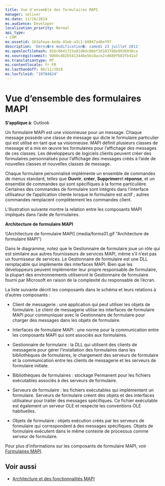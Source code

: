 ```yaml
---
title: Vue d’ensemble des formulaires MAPI
manager: soliver
ms.date: 11/16/2014
ms.audience: Developer
localization_priority: Normal
api_type:
- COM
ms.assetid: 1b3afeaa-4ede-41eb-a3c1-b8947a46ef97
description: 'Derni�re modification�: samedi 23 juillet 2011'
ms.openlocfilehash: 91bc0641723a92d8dc86bf3d1037d8e9936930ce
ms.sourcegitcommit: 9d60cd82b5413446e5bc8ace2cd689f683fb41a7
ms.translationtype: MT
ms.contentlocale: fr-FR
ms.lasthandoff: 06/11/2018
ms.locfileid: "19784624"
---
```

# <a name="mapi-forms-overview"></a>Vue d’ensemble des formulaires MAPI
  
**S’applique à**: Outlook 
  
Un formulaire MAPI est une visionneuse pour un message. Chaque message possède une classe de message qui dicte le formulaire particulier qui est utilisé en tant que sa visionneuse. MAPI définit plusieurs classes de message et a mis en œuvre les formulaires pour l’affichage des messages de ces classes. Les développeurs de logiciels clients peuvent créer des formulaires personnalisés pour l’affichage des messages créés à l’aide de nouvelles classes et nouvelles classes de message.
  
Chaque formulaire personnalisé implémente un ensemble de commandes de menus standard, telles que **Ouvrir**, **créer**, **Supprimer**et **réponse**, et un ensemble de commandes qui sont spécifiques à la forme particulière. Certaines des commandes de formulaire sont intégrés dans l’interface utilisateur de l’application cliente lorsque le formulaire est actif ; autres commandes remplacent complètement les commandes client. 
  
L’illustration suivante montre la relation entre les composants MAPI impliqués dans l’aide de formulaires. 
  
**Architecture de formulaire MAPI**
  
![Architecture de formulaire MAPI] (media/forms01.gif "Architecture de formulaire MAPI")
  
Dans le diagramme, notez que le Gestionnaire de formulaire joue un rôle qui est similaire aux autres fournisseurs de services MAPI, même s’il n’est pas un fournisseur de services. Le Gestionnaire de formulaire est une DLL remplaçable qui implémente des interfaces MAPI. Bien que les développeurs peuvent implémenter leur propre responsable de formulaire, la plupart des environnements utiliseront le Gestionnaire de formulaire fourni par Microsoft en raison de la complexité du responsable de l’écran.
  
La liste suivante décrit les composants dans le schéma et leurs relations à d’autres composants :
  
- Client de messagerie : une application qui peut utiliser les objets de formulaire. Le client de messagerie utilise les interfaces de formulaire MAPI pour communiquer avec le Gestionnaire de formulaire pour charger des messages dans les objets de formulaire.
    
- Interfaces de formulaire MAPI : une norme pour la communication entre les composants MAPI qui sont associés aux formulaires.
    
- Gestionnaire de formulaire : la DLL qui utilisent des clients de messagerie pour gérer l’installation des formulaires dans les bibliothèques de formulaires, le chargement des serveurs de formulaire et la communication entre les clients de messagerie et les serveurs de formulaire initiale.
    
- Bibliothèques de formulaires : stockage Permanent pour les fichiers exécutables associés à des serveurs de formulaire.
    
- Serveurs de formulaire : les fichiers exécutables qui implémentent un formulaire. Serveurs de formulaire créent des objets et des interfaces utilisateur pour traiter des messages spécifiques. Ce fichier exécutable est également un serveur OLE et respecte les conventions OLE habituelles.
    
- Objets de formulaire : objets exécution créés par les serveurs de formulaire qui correspondent à des messages spécifiques. Objets de formulaire exécutent dans le même contexte de processus comme serveur de formulaire.
    
Pour plus d’informations sur les composants de formulaire MAPI, voir [Formulaires MAPI](mapi-forms.md).
  
## <a name="see-also"></a>Voir aussi

- [Architecture et des fonctionnalités MAPI](mapi-features-and-architecture.md)

